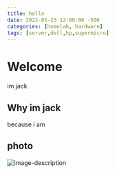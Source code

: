```yaml
---
title: hello
date: 2022-05-23 12:00:00 -500
categories: [homelab, hardware]
tags: [server,dell,hp,supermicro]
---
```


# Welcome
im jack

## Why im jack

because i am

## photo

![image-description](https://cdn.sforum.vn/sforum/wp-content/uploads/2022/05/cach-tai-xuong-va-choi-minecraft-tren-chromebook-e1646810034525.jpg)